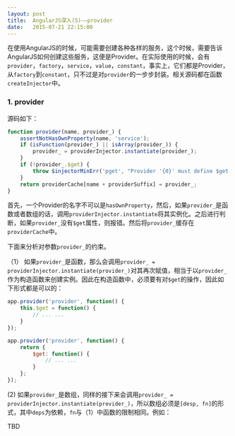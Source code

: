 ```yaml
---
layout: post
title:  AngularJS深入(5)——provider
date:   2015-07-21 22:15:00
---
```


在使用AngularJS的时候，可能需要创建各种各样的服务，这个时候，需要告诉AngularJS如何创建这些服务，这便是Provider。在实际使用的时候，会有`provider`，`factory`，`service`，`value`，`constant`，事实上，它们都是Provider，从`factory`到`constant`，只不过是对`provider`的一步步封装。相关源码都在函数`createInjector`中。

### 1. provider

源码如下：

```javascript
function provider(name, provider_) {
	assertNotHasOwnProperty(name, 'service');
	if (isFunction(provider_) || isArray(provider_)) {
		provider_ = providerInjector.instantiate(provider_);
	}
	if (!provider_.$get) {
		throw $injectorMinErr('pget', "Provider '{0}' must define $get factory method.", name);
	}
	return providerCache[name + providerSuffix] = provider_;
}
```

首先，一个Provider的名字不可以是`hasOwnProperty`，然后，如果`provider_`是函数或者数组的话，调用`providerInjector.instantiate`将其实例化。之后进行判断，如果`provider_`没有`$get`属性，则报错。然后将`provider_`缓存在`providerCache`中。

下面来分析对参数`provider_`的约束。

（1） 如果`provider_`是函数，那么会调用`provider_ = providerInjector.instantiate(provider_)`对其再次赋值，相当于以`provider_`作为构造函数来创建实例。因此在构造函数中，必须要有对`$get`的操作，因此如下形式都是可以的：

```javascript
app.provider('provider', function() {
	this.$get = function() {
		// ... ...
	}
});

app.provider('provider', function() {
	return {
		$get: function() {
			// ... ...
		}
	};
});
```

(2) 如果`provider_`是数组，同样的接下来会调用`provider_ = providerInjector.instantiate(provider_)`，所以数组必须是`[desp, fn]`的形式，其中`deps`为依赖，`fn`与（1）中函数的限制相同。例如：

TBD